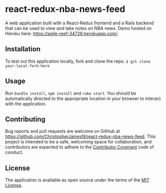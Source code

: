 # react-redux-nba-news-feed
A web application built with a React-Redux frontend and a Rails backend that can be used to view and take notes on NBA news. Demo hosted on Heroku here: https://agile-reef-34726.herokuapp.com/.

## Installation
To test out this application locally, fork and clone the repo.
`$ git clone your-local-fork-here`

## Usage
Run `bundle install`, `npm install` and `rake start`. You should be automatically directed to the appropriate location in your browser to interact with the application.

## Contributing
Bug reports and pull requests are welcome on GitHub at https://github.com/ChristopherJamesN/react-redux-nba-news-feed. This project is intended to be a safe, welcoming space for collaboration, and contributors are expected to adhere to the [Contributor Covenant](contributor-covenant.org) code of conduct.


## License
The application is available as open source under the terms of the [MIT License](http://opensource.org/licenses/MIT).
